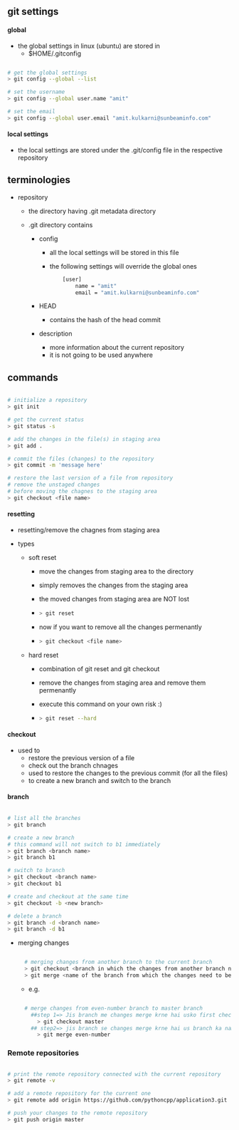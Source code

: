 ## git settings

#### global

- the global settings in linux (ubuntu) are stored in
  - $HOME/.gitconfig

```bash

# get the global settings
> git config --global --list

# set the username
> git config --global user.name "amit"

# set the email
> git config --global user.email "amit.kulkarni@sunbeaminfo.com"

```

#### local settings

- the local settings are stored under the .git/config file in the respective repository

## terminologies

- repository

  - the directory having .git metadata directory
  - .git directory contains

    - config

      - all the local settings will be stored in this file
      - the following settings will override the global ones

        ```bash
            [user]
                name = "amit"
                email = "amit.kulkarni@sunbeaminfo.com"
        ```

    - HEAD

      - contains the hash of the head commit

    - description
      - more information about the current repository
      - it is not going to be used anywhere

## commands

```bash

# initialize a repository
> git init

# get the current status
> git status -s

# add the changes in the file(s) in staging area
> git add .

# commit the files (changes) to the repository
> git commit -m 'message here'

# restore the last version of a file from repository
# remove the unstaged changes
# before moving the chagnes to the staging area
> git checkout <file name>

```

#### resetting

- resetting/remove the chagnes from staging area
- types

  - soft reset

    - move the changes from staging area to the directory
    - simply removes the changes from the staging area
    - the moved changes from staging area are NOT lost

    - ```bash
      > git reset
      ```
    - now if you want to remove all the changes permenantly

    - ```bash
      > git checkout <file name>
      ```

  - hard reset

    - combination of git reset and git checkout
    - remove the changes from staging area and remove them permenantly
    - execute this command on your own risk :)

    - ```bash
      > git reset --hard
      ```

#### checkout

- used to
  - restore the previous version of a file
  - check out the branch chnages
  - used to restore the changes to the previous commit (for all the files)
  - to create a new branch and switch to the branch

#### branch

```bash

# list all the branches
> git branch

# create a new branch
# this command will not switch to b1 immediately
> git branch <branch name>
> git branch b1

# switch to branch
> git checkout <branch name>
> git checkout b1

# create and checkout at the same time
> git checkout -b <new branch>

# delete a branch
> git branch -d <branch name>
> git branch -d b1

```

- merging changes

  ```bash

    # merging changes from another branch to the current branch
    > git checkout <branch in which the changes from another branch need to be merge>
    > git merge <name of the branch from which the changes need to be merged>

  ```

  - e.g.

  ```bash

    # merge changes from even-number branch to master branch
      ##step 1=> Jis branch me changes merge krne hai usko first checkout kro means switch to that branch.
        > git checkout master 
      ## step2=> jis branch se changes merge krne hai us branch ka name merge ke age use kro command me.
        > git merge even-number

  ```

### Remote repositories

```bash

# print the remote repository connected with the current repository
> git remote -v

# add a remote repository for the current one
> git remote add origin https://github.com/pythoncpp/application3.git

# push your changes to the remote repository
> git push origin master

```
